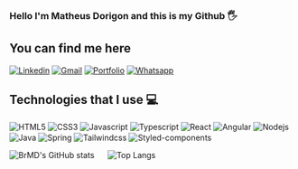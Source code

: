 ### Hello I'm Matheus Dorigon and this is my Github 🖐️
## You can find me here <br>
[![Linkedin](https://img.shields.io/badge/LinkedIn-0077B5?style=for-the-badge&logo=linkedin&logoColor=white&url=https://www.linkedin.com/in/matheus-dorigon/)](https://www.linkedin.com/in/matheus-dorigon/)
[![Gmail](https://img.shields.io/badge/Gmail-D14836?style=for-the-badge&logo=gmail&target="_blank"&logoColor=white&url=mailto:email@provedor.com.br)](mailto:email@provedor.com.br)
[![Portfolio](https://img.shields.io/website?label=Portfolio&style=for-the-badge&url=https://portfolio-matheusdorigon.vercel.app)](https://portfolio-matheusdorigon.vercel.app)
[![Whatsapp](https://img.shields.io/badge/WhatsApp-25D366?style=for-the-badge&logo=whatsapp&logoColor=white&url=https://wa.me/5543998011390)](https://wa.me/5543998011390)

## Technologies that I use 💻

<div style="display:inline-block">
  <img align="center" alt="HTML5" src="https://img.shields.io/badge/HTML5-E34F26?style=for-the-badge&logo=html5&logoColor=white" />
  <img align="center" alt="CSS3" src="https://img.shields.io/badge/CSS3-1572B6?style=for-the-badge&logo=css3&logoColor=white" />
  <img align="center" alt="Javascript" src="https://img.shields.io/badge/JavaScript-F7DF1E?style=for-the-badge&logo=javascript&logoColor=black" />
  <img align="center" alt="Typescript" src="https://img.shields.io/badge/TypeScript-007ACC?style=for-the-badge&logo=typescript&logoColor=white" />
  <img align="center" alt="React" src="https://img.shields.io/badge/React-20232A?style=for-the-badge&logo=react&logoColor=61DAFBe" />
  <img align="center" alt="Angular" src="https://img.shields.io/badge/Angular-DD0031?style=for-the-badge&logo=angular&logoColor=white" />
  <img align="center" alt="Nodejs" src="https://img.shields.io/badge/Node.js-43853D?style=for-the-badge&logo=node.js&logoColor=white" />
  <img align="center" alt="Java" src="https://img.shields.io/badge/Java-ED8B00?style=for-the-badge&logo=openjdk&logoColor=white" />
  <img align="center" alt="Spring" src="https://img.shields.io/badge/Spring-6DB33F?style=for-the-badge&logo=spring&logoColor=white" />
  <img align="center" alt="Tailwindcss" src="https://img.shields.io/badge/Tailwind_CSS-38B2AC?style=for-the-badge&logo=tailwind-css&logoColor=white" />
  <img align="center" alt="Styled-components" src="https://img.shields.io/badge/styled--components-DB7093?style=for-the-badge&logo=styled-components&logoColor=white" />
  
</div>
<br>

![BrMD's GitHub stats](https://github-readme-stats.vercel.app/api?username=BrMD&show_icons=true&theme=radical) &nbsp; &nbsp; &nbsp;![Top Langs](https://github-readme-stats.vercel.app/api/top-langs/?username=BrMD&layout=compact)
  
  
  




